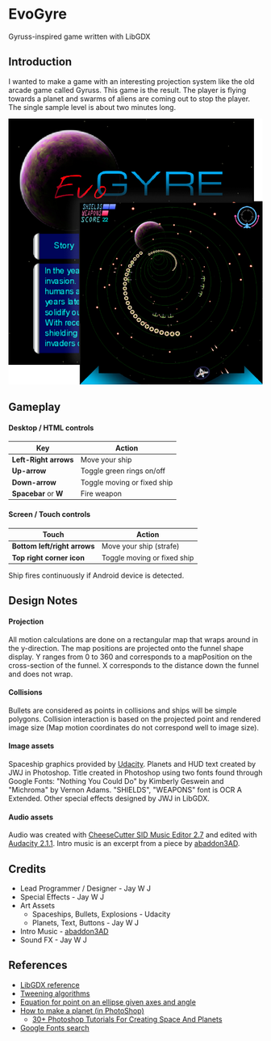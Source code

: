 # EvoGyre
Gyruss-inspired game written with LibGDX

## Introduction
I wanted to make a game with an interesting projection system like the old arcade
game called Gyruss. This game is the result. The player is flying towards a planet
and swarms of aliens are coming out to stop the player. The single sample level is
about two minutes long.

![alt tag](/EvoGyre.png)

## Gameplay

#### Desktop / HTML controls

Key | Action
--- | ---
**Left-Right arrows** | Move your ship
**Up-arrow** | Toggle green rings on/off
**Down-arrow** | Toggle moving or fixed ship
**Spacebar** or **W** | Fire weapon

#### Screen / Touch controls

Touch | Action
--- | ---
**Bottom left/right arrows** | Move your ship (strafe)
**Top right corner icon** | Toggle moving or fixed ship

Ship fires continuously if Android device is detected.

## Design Notes

#### Projection
All motion calculations are done on a rectangular map that wraps around in the y-direction.
The map positions are projected onto the funnel shape display.
Y ranges from 0 to 360 and corresponds to a mapPosition on the cross-section of the funnel.
X corresponds to the distance down the funnel and does not wrap.

#### Collisions
Bullets are considered as points in collisions and ships will be simple polygons.
Collision interaction is based on the projected point and rendered image size
(Map motion coordinates do not correspond well to image size).

#### Image assets
Spaceship graphics provided by [Udacity](www.udacity.com). Planets and HUD
text created by JWJ in
Photoshop. Title created in Photoshop using two fonts found through Google
Fonts: "Nothing You Could Do" by Kimberly Geswein and "Michroma" by Vernon Adams.
"SHIELDS", "WEAPONS" font is OCR A Extended.
Other special effects designed by JWJ in LibGDX.

#### Audio assets
Audio was created with [CheeseCutter SID Music Editor 2.7](http://theyamo.kapsi.fi/ccutter/about.html)
and edited with [Audacity 2.1.1](http://audacityteam.org/). Intro music is an
excerpt from a piece by [abaddon3AD](https://soundcloud.com/theyamo/kalmankone).


## Credits

- Lead Programmer / Designer - Jay W J
- Special Effects - Jay W J
- Art Assets
    - Spaceships, Bullets, Explosions - Udacity
    - Planets, Text, Buttons - Jay W J
- Intro Music - [abaddon3AD](https://soundcloud.com/theyamo/kalmankone)
- Sound FX - Jay W J

## References
- [LibGDX reference](https://libgdx.badlogicgames.com/nightlies/docs/api/)
- [Tweening algorithms](http://gizma.com/easing/)
- [Equation for point on an ellipse given axes and angle](http://math.stackexchange.com/questions/432902/how-to-get-the-radius-of-an-ellipse-at-a-specific-angle-by-knowing-its-semi-majo)
- [How to make a planet (in PhotoShop)](http://www.solarvoyager.com/images/tutorials/planet_tutorial_large.jpg)
    - [30+ Photoshop Tutorials For Creating Space And Planets](http://naldzgraphics.net/tutorials/30-photoshop-tutorials-for-creating-space-and-planets/)
- [Google Fonts search](https://www.google.com/fonts)

